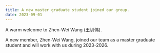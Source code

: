 ```yaml
---
title: A new master graduate student joined our group.
date: 2023-09-01
---
```


A warm welcome to Zhen-Wei Wang (王圳伟).

<!--more-->

A new member, Zhen-Wei Wang, joined our team as a master graduate student and will work with us during 2023-2026.
